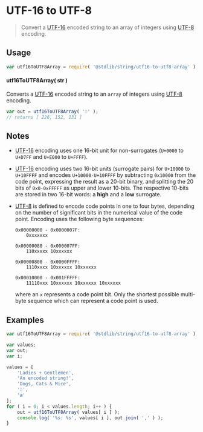 # UTF-16 to UTF-8

> Convert a [UTF-16][utf-16] encoded string to an array of integers using [UTF-8][utf-8] encoding.


<!-- Section to include introductory text. Make sure to keep an empty line after the intro `section` element and another before the `/section` close. -->

<section class="intro">

</section>

<!-- /.intro -->

<!-- Package usage documentation. -->

<section class="usage">

## Usage

``` javascript
var utf16ToUTF8Array = require( '@stdlib/string/utf16-to-utf8-array' );
```

#### utf16ToUTF8Array( str )

Converts a [UTF-16][utf-16] encoded string to an `array` of integers using [UTF-8][utf-8] encoding.

``` javascript
var out = utf16ToUTF8Array( '☃' );
// returns [ 226, 152, 131 ]
```

</section>

<!-- /.usage -->

<!-- Package usage notes. Make sure to keep an empty line after the `section` element and another before the `/section` close. -->

<section class="notes">

## Notes

* [UTF-16][utf-16] encoding uses one 16-bit unit for non-surrogates (`U+0000` to `U+D7FF` and `U+E000` to `U+FFFF`).

* [UTF-16][utf-16] encoding uses two 16-bit units (surrogate pairs) for `U+10000` to `U+10FFFF` and encodes `U+10000-U+10FFFF` by subtracting `0x10000` from the code point, expressing the result as a 20-bit binary, and splitting the 20 bits of `0x0-0xFFFFF` as upper and lower 10-bits. The respective 10-bits are stored in two 16-bit words: a __high__ and a __low__ surrogate.

* [UTF-8][utf-8] is defined to encode code points in one to four bytes, depending on the number of significant bits in the numerical value of the code point. Encoding uses the following byte sequences:

  ``` text
  0x00000000 - 0x0000007F:
      0xxxxxxx

  0x00000080 - 0x000007FF:
      110xxxxx 10xxxxxx

  0x00000800 - 0x0000FFFF:
      1110xxxx 10xxxxxx 10xxxxxx

  0x00010000 - 0x001FFFFF:
      11110xxx 10xxxxxx 10xxxxxx 10xxxxxx
  ```

  where an `x` represents a code point bit. Only the shortest possible multi-byte sequence which can represent a code point is used.

</section>

<!-- /.notes -->

<!-- Package usage examples. -->

<section class="examples">

## Examples

``` javascript
var utf16ToUTF8Array = require( '@stdlib/string/utf16-to-utf8-array' );

var values;
var out;
var i;

values = [
    'Ladies + Gentlemen',
    'An encoded string!',
    'Dogs, Cats & Mice',
    '☃',
    'æ'
];
for ( i = 0; i < values.length; i++ ) {
    out = utf16ToUTF8Array( values[ i ] );
    console.log( '%s: %s', values[ i ], out.join( ',' ) );
}
```

</section>

<!-- /.examples -->

<!-- Section to include cited references. If references are included, add a horizontal rule *before* the section. Make sure to keep an empty line after the `section` element and another before the `/section` close. -->

<section class="references">

</section>

<!-- /.references -->

<!-- Section for all links. Make sure to keep an empty line after the `section` element and another before the `/section` close. -->

<section class="links">

[utf-8]: https://en.wikipedia.org/wiki/UTF-8
[utf-16]: https://en.wikipedia.org/wiki/UTF-16

</section>

<!-- /.links -->
